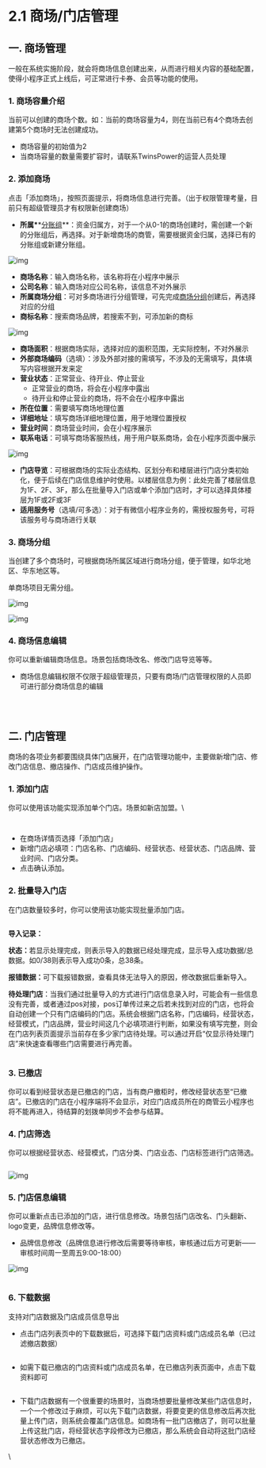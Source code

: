 # 2.1 商场/门店管理

## 一. 商场管理

一般在系统实施阶段，就会将商场信息创建出来，从而进行相关内容的基础配置，使得小程序正式上线后，可正常进行卡券、会员等功能的使用。



### 1. 商场容量介绍

当前可以创建的商场个数。如：当前的商场容量为4，则在当前已有4个商场去创建第5个商场时无法创建成功。

* 商场容量的初始值为2
* 当商场容量的数量需要扩容时，请联系TwinsPower的运营人员处理

### 2. 添加商场

点击「添加商场」，按照页面提示，将商场信息进行完善。（出于权限管理考量，目前只有超级管理员才有权限新创建商场）

* **所属\***\*[分账组](https://r53fmkvrrl.feishu.cn/wiki/L6LcwoAv9isnP3kj2dicZcEVnic#share-KC2pdJid1oHFXxxmrw3cPicZnGc)\*\*：资金归属方，对于一个从0-1的商场创建时，需创建一个新的分账组后，再选择。对于新增商场的商管，需要根据资金归属，选择已有的分账组或新建分账组。

![img](https://tp-product-doc.oss-cn-hangzhou.aliyuncs.com/2025-07-23-060810.png)

* **商场名称**：输入商场名称，该名称将在小程序中展示
* **公司名称**：输入商场对应公司名称，该信息不对外展示
* **所属商场分组**：可对多商场进行分组管理，可先完成[商场分组](2.1-shang-chang-men-dian-guan-li.md#id-3.-shang-chang-fen-zu)创建后，再选择对应的分组
* **商标名称**：搜索商场品牌，若搜索不到，可添加新的商标

![img](https://tp-product-doc.oss-cn-hangzhou.aliyuncs.com/2025-07-23-060812.png)

* **商场面积**：根据商场实际，选择对应的面积范围，无实际控制，不对外展示
* **外部商场编码**（选填）：涉及外部对接的需填写，不涉及的无需填写，具体填写内容根据开发来定
* **营业状态**：正常营业、待开业、停止营业
  * 正常营业的商场，将会在小程序中露出
  * 待开业和停止营业的商场，将不会在小程序中露出
* **所在位置**：需要填写商场地理位置
* **详细地址**：填写商场详细地理位置，用于地理位置授权
* **营业时间**：商场营业时间，会在小程序展示
* **联系电话**：可填写商场客服热线，用于用户联系商场，会在小程序页面中展示

![img](https://tp-product-doc.oss-cn-hangzhou.aliyuncs.com/2025-07-23-060828.png)

* **门店导览**：可根据商场的实际业态结构、区划分布和楼层进行门店分类初始化，便于后续在门店信息维护时使用。以楼层信息为例：此处完善了楼层信息为1F、2F、3F，那么在批量导入门店或单个添加门店时，才可以选择具体楼层为1F或2F或3F
* **适用服务号**（选填/可多选）：对于有微信小程序业务的，需授权服务号，可将该服务号与商场进行关联

### 3. 商场分组

当创建了多个商场时，可根据商场所属区域进行商场分组，便于管理，如华北地区、华东地区等。

单商场项目无需分组。

![img](https://tp-product-doc.oss-cn-hangzhou.aliyuncs.com/2025-07-23-060831.png)

![img](https://tp-product-doc.oss-cn-hangzhou.aliyuncs.com/2025-07-23-060838.png)

####

### 4. 商场信息编辑

你可以重新编辑商场信息。场景包括商场改名、修改门店导览等等。

* 商场信息编辑权限不仅限于超级管理员，只要有商场/门店管理权限的人员即可进行部分商场信息的编辑

<figure><img src="https://tp-product-doc.oss-cn-hangzhou.aliyuncs.com/2025-07-23-060857.png" alt=""><figcaption></figcaption></figure>

​​

## 二. 门店管理

商场的各项业务都要围绕具体门店展开，在门店管理功能中，主要做新增门店、修改门店信息、撤店操作、门店成员维护操作。

### 1. 添加门店

你可以使用该功能实现添加单个门店。场景如新店加盟。\


<figure><img src="https://tp-product-doc.oss-cn-hangzhou.aliyuncs.com/2025-07-23-062635.png" alt=""><figcaption></figcaption></figure>

<figure><img src="https://tp-product-doc.oss-cn-hangzhou.aliyuncs.com/2025-07-23-062721.png" alt=""><figcaption></figcaption></figure>

* 在商场详情页选择「添加门店」
* 新增门店必填项：门店名称、门店编码、经营状态、经营状态、门店品牌、营业时间、门店分类。
* 点击确认添加。

### 2. 批量导入门店

在门店数量较多时，你可以使用该功能实现批量添加门店。

<figure><img src="https://tp-product-doc.oss-cn-hangzhou.aliyuncs.com/2025-07-23-060918.png" alt=""><figcaption></figcaption></figure>

**导入记录：**

**状态：**&#x82E5;显示处理完成，则表示导入的数据已经处理完成，显示导入成功数据/总数据。如0/38则表示导入成功0条，总38条。

**报错数据：**&#x53EF;下载报错数据，查看具体无法导入的原因，修改数据后重新导入。

**待处理门店**：当我们通过批量导入的方式进行门店信息录入时，可能会有一些信息没有完善，或者通过pos对接，pos订单传过来之后若未找到对应的门店，也将会自动创建一个只有门店编码的门店。系统会根据门店名称，门店编码，经营状态，经营模式，门店品牌，营业时间这几个必填项进行判断，如果没有填写完整，则会在门店列表页面提示当前存在多少家门店待处理。可以通过开启“仅显示待处理门店”来快速查看哪些门店需要进行再完善。

<figure><img src="https://tp-product-doc.oss-cn-hangzhou.aliyuncs.com/2025-07-23-060929.png" alt=""><figcaption></figcaption></figure>

### 3. 已撤店

你可以看到经营状态是已撤店的门店，当有商户撤柜时，修改经营状态至“已撤店”。已撤店的门店在小程序端将不会显示，对应门店成员所在的商管云小程序也将不能再进入，待结算的划拨单同步不会参与结算。

### 4. 门店筛选

你可以根据经营状态、经营模式，门店分类、门店业态、门店标签进行门店筛选。

<figure><img src="https://tp-product-doc.oss-cn-hangzhou.aliyuncs.com/2025-07-23-060937.png" alt=""><figcaption></figcaption></figure>

![img](https://tp-product-doc.oss-cn-hangzhou.aliyuncs.com/2025-07-23-063848.png)

### 5. 门店信息编辑

你可以重新点击已添加的门店，进行信息修改。场景包括门店改名、门头翻新、logo变更，品牌信息修改等。

* 品牌信息修改（品牌信息进行修改后需要等待审核，审核通过后方可更新——审核时间周一至周五9:00-18:00）

![img](https://tp-product-doc.oss-cn-hangzhou.aliyuncs.com/2025-07-23-060943.png)

<figure><img src="https://tp-product-doc.oss-cn-hangzhou.aliyuncs.com/2025-07-23-064112.png" alt=""><figcaption></figcaption></figure>

### 6. 下载数据

支持对门店数据及门店成员信息导出

* 点击门店列表页中的下载数据后，可选择下载门店资料或门店成员名单（已过滤撤店数据）

<figure><img src="https://tp-product-doc.oss-cn-hangzhou.aliyuncs.com/2025-07-23-061000.png" alt=""><figcaption></figcaption></figure>

* 如需下载已撤店的门店资料或门店成员名单，在已撤店列表页面中，点击下载资料即可

<figure><img src="https://tp-product-doc.oss-cn-hangzhou.aliyuncs.com/2025-07-23-061005.png" alt=""><figcaption></figcaption></figure>

* 下载门店数据有一个很重要的场景时，当商场想要批量修改某些门店信息时，一个一个修改过于麻烦，可以先下载门店数据，将要变更的信息修改后再次批量上传门店，则系统会覆盖门店信息。如商场有一批门店撤店了，则可以批量上传这批门店，将经营状态字段修改为已撤店，那么系统会自动将这批门店经营状态修改为已撤店。

\

